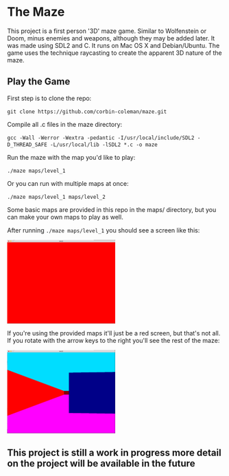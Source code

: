 # The Maze
This project is a first person '3D' maze game. Similar to Wolfenstein or Doom, minus enemies and weapons, although they may be added later. It was made using SDL2 and C. It runs on Mac OS X and Debian/Ubuntu. The game uses the technique raycasting to create the apparent 3D nature of the maze.

## Play the Game
First step is to clone the repo:
```
git clone https://github.com/corbin-coleman/maze.git
```

Compile all .c files in the maze directory:
```
gcc -Wall -Werror -Wextra -pedantic -I/usr/local/include/SDL2 -D_THREAD_SAFE -L/usr/local/lib -lSDL2 *.c -o maze
```

Run the maze with the map you'd like to play:
```
./maze maps/level_1
```
Or you can run with multiple maps at once:
```
./maze maps/level_1 maps/level_2
```

Some basic maps are provided in this repo in the maps/ directory, but you can make your own maps to play as well.

After running `./maze maps/level_1` you should see a screen like this:
<div widht=100%>
<img src="imgs/initial_load.png" width=50% height=50% alt="Screenshot of Red Game Screen" align="middle">
</div>

If you're using the provided maps it'll just be a red screen, but that's not all. If you rotate with the arrow keys to the right you'll see the rest of the maze:

<img src="imgs/move_first.png" width=50% height=50% alt="Screenshot of Game Screen w/ Columns"/>

## This project is still a work in progress more detail on the project will be available in the future
